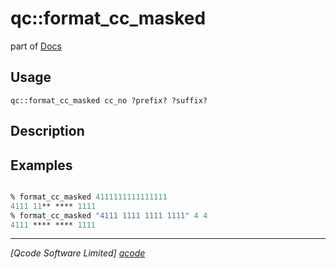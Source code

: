 qc::format_cc_masked
====================

part of [Docs](../index.md)

Usage
-----
`qc::format_cc_masked cc_no ?prefix? ?suffix?`

Description
-----------


Examples
--------
```tcl

% format_cc_masked 4111111111111111
4111 11** **** 1111
% format_cc_masked "4111 1111 1111 1111" 4 4
4111 **** **** 1111

```

----------------------------------
*[Qcode Software Limited] [qcode]*

[qcode]: http://www.qcode.co.uk "Qcode Software"